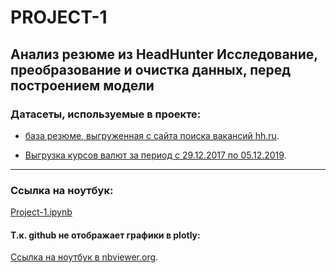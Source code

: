 # PROJECT-1
Анализ резюме из HeadHunter
Исследование, преобразование и очистка данных, перед построением модели
---

### Датасеты, используемые в проекте:

* [база резюме, выгруженная с сайта поиска вакансий hh.ru](https://drive.google.com/file/d/1Kb78mAWYKcYlellTGhIjPI-bCcKbGuTn/view?usp=sharing "dst-3.0_16_1_hh_database.csv").


* [Выгрузка курсов валют за период с 29.12.2017 по 05.12.2019](https://lms-cdn.skillfactory.ru/assets/courseware/v1/15abf80f45a2f3e93c3274101b451c67/asset-v1:SkillFactory+DST-3.0+28FEB2021+type@asset+block/ExchangeRates.zip "ExchangeRates.csv").

---
### Ссылка на ноутбук: 
[Project-1.ipynb](https://github.com/Blooodniy/PROJECT-1/blob/164a5718b5f4c2dfc6374fa0f5d9886896828af5/Project-1.ipynb)

#### Т.к. github не отображает графики в plotly:
[Ссылка на ноутбук в nbviewer.org](https://nbviewer.org/github/Blooodniy/PROJECT-1/blob/master/Project-1.ipynb).